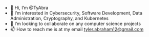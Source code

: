 - 👋 Hi, I’m @TyAbra
- 👀 I’m interested in Cybersecurity, Software Development, Data Administration, Cryptography, and Kubernetes
- 💞️ I’m looking to collaborate on any computer science projects
- 📫 How to reach me is at my email tyler.abraham12@gmail.com

<!---
TyAbra/TyAbra is a ✨ special ✨ repository because its `README.md` (this file) appears on your GitHub profile.
You can click the Preview link to take a look at your changes.
--->
